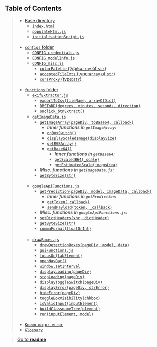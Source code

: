 ## Table of Contents
> - [Base directory](#base-directory-back-to-contents)
>   - [`index.html`](#indexhtml-back-to-contents)
>   - [`populateHtml.js`](#populatehtmljs-back-to-contents)
>   - [`initialisationScript.js`](#initialisationscriptjs-back-to-contents)
><br><br>
> - [`configs` folder](#configs-folder-back-to-contents)
>   - [`CONFIG_credentials.js`](#config_credentialsjs-back-to-contents)
>   - [`CONFIG_modelInfo.js`](#config_modelinfojs-back-to-contents)
>   - [`CONFIG_misc.js`](#config_miscjs-back-to-contents)
>       - [`colorPalette` (type:`array` of `str`)](#colorpalette-typearray-of-str-back-to-contents)
>       - [`acceptedFileExts` (type:`array` of `str`)](#acceptedfileexts-typearray-of-str-back-to-contents)
>       - [`corsProxy` (type:`str`)](#corsproxy-typestr-back-to-contents)
><br><br>
> - [`functions` folder](#functions-folder-back-to-contents)
>   - [`exifExtractor.js`](#exifextractorjs-back-to-contents)
>       - [`exportToCsv(fileName, arrayOfDict)`](#exporttocsvfilename-arrayofdictin-exifextractorjs-back-to-contents)
>       - [`DMSToDD(degrees, minutes, seconds, direction)`](#dmstodddegrees-minutes-seconds-direction-in-exifextractorjs-back-to-contents)
>       - [`onclick_btnExtract()`](#onclick_btnextractin-exifextractorjs-back-to-contents)
>   - [`getImageData.js`](#getimagedatajs-back-to-contents)
>       - [`getImageArray(pageDiv, toBase64, callback)`](#getimagearraypagediv-tobase64-callback-in-getimagedatajs-back-to-contents)
>           - **_Inner functions in `getImageArray`:_**
>           - [`onBoxSwitch()`](#onboxswitch-inner-function-of-getimagearray-back-to-contents)
>           - [`displayScaledImage(displaySize)`](#displayscaledimagedisplaysize-inner-function-of-getimagearray-back-to-contents)
>           - [`getRGBArray()`](#getrgbarray-inner-function-of-getimagearray-back-to-contents)
>           - [`getBase64()`](#getbase64-inner-function-of-getimagearray-back-to-contents)
>               - **_Inner functions in `getBase64`:_**
>               - [`getScaledB64(_scale)`](#getscaledb64_scale-inner-function-of-getbase64-back-to-contents)
>               - [`getEstimatedScale(imageArea)`](#getestimatedscaleimagearea-inner-function-of-getbase64-back-to-contents)
>       - **_Misc. functions in `getImageData.js`:_**
>       - [`getByteSize(str)`](#getbytesizestr-in-getimagedatajs-back-to-contents)
><br><br>
>   - [`googleApiFunctions.js`](#googleapifunctionsjs-back-to-contents)
>       - [`getPrediction(pageDiv, model, imageData, callback)`](#getpredictionpagediv-model-imagedata-callback-in-googleapifunctionsjs-back-to-contents)
>           - **_Inner functions in `getPrediction`:_**
>           - [`getToken(_callback)`](#gettoken_callback-inner-function-of-getprediction-back-to-contents)
>           - [`sendPayload(token, _callback)`](#sendpayloadtoken-_callback-inner-function-of-getprediction-back-to-contents)
>       - **_Misc. functions in `googleApiFunctions.js`:_**
>       - [`setDictHeaders(xhr, dictHeader)`](#setdictheadersxhr-dictheader-in-googleapifunctionsjs-back-to-contents)
>       - [`getByteSize(str)`](#getbytesizestr-in-googleapifunctionsjs-back-to-contents)
>       - [`commaFormat(floatOrInt)`](#commaformatfloatorint-in-googleapifunctionsjs-back-to-contents)
><br><br>
>   - [`drawBoxes.js`](#drawboxesjs-back-to-contents)
>       - [`drawDetectionBoxes(pageDiv, model, data)`](#drawdetectionboxespagediv-model-data-in-drawboxesjs-back-to-contents)
>       - [`guiFunctions.js`](#guifunctionsjs-back-to-contents)
>       - [`focusOn(tabElement)`](#focusontabelement-in-guifunctionsjs-back-to-contents)
>       - [`openNavBar()`](#opennavbar-in-guifunctionsjs-back-to-contents)
>       - [`window.setInterval`](#windowsetinterval-----in-guifunctionsjs-back-to-contents)
>       - [`displayLoading(pageDiv)`](#displayloadingpagediv-in-guifunctionsjs-back-to-contents)    
>       - [`stopLoading(pageDiv)`](#stoploadingpagediv-in-guifunctionsjs-back-to-contents)
>       - [`displayToggleSwitch(pageDiv)`](#displaytoggleswitchpagediv-in-guifunctionsjs-back-to-contents)
>       - [`displayError(pageDiv, strError)`](#displayerrorpagediv-strerror-in-guifunctionsjs-back-to-contents)
>       - [`hideError(pageDiv)`](#hideerrorpagediv-in-guifunctionsjs-back-to-contents)
>       - [`toggleBoxVisibility(chkbox)`](#toggleboxvisibilitychkbox-in-guifunctionsjs-back-to-contents)
>       - [`isValidInput(inputElement)`](#isvalidinputinputelement-in-guifunctionsjs-back-to-contents)
>       - [`buildClassnameTree(element)`](#buildclassnametreeelement-in-guifunctionsjs-back-to-contents)
>       - [`run(inputElement, model)`](#runinputelement-model-in-guifunctionsjs-back-to-contents)
><br><br>
> - [`Known major error`](#known-major-error-back-to-contents)
> - [`Glossary`](#glossary-back-to-contents)

> [Go to **readme**](README.md)
